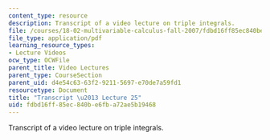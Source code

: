 ```yaml
---
content_type: resource
description: Transcript of a video lecture on triple integrals.
file: /courses/18-02-multivariable-calculus-fall-2007/fdbd16ff85ec840be6fba72ae5b19468_18_022007L25.pdf
file_type: application/pdf
learning_resource_types:
- Lecture Videos
ocw_type: OCWFile
parent_title: Video Lectures
parent_type: CourseSection
parent_uid: d4e54c63-63f2-9211-5697-e70de7a59fd1
resourcetype: Document
title: "Transcript \u2013 Lecture 25"
uid: fdbd16ff-85ec-840b-e6fb-a72ae5b19468
---
```

Transcript of a video lecture on triple integrals.
